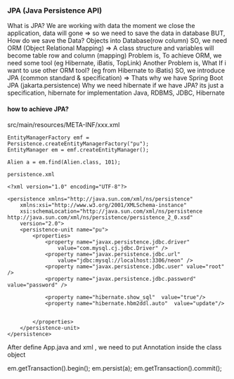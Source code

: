### JPA (Java Persistence API)
What is JPA? We are working with data
the moment we close the application, data will gone => so we need to save the data in database
BUT, How do we save the Data? Objects into Database(row column) 
SO, we need ORM (Object Relational Mapping) => A class structure and variables will become table row and column (mapping)
Problem is, To achieve ORM, we need some tool (eg Hibernate, iBatis, TopLink)
Another Problem is, What If i want to use other ORM tool? (eg from Hibernate to iBatis)
SO, we introduce JPA (common standard & specification) => Thats why we have Spring Boot JPA (jakarta.persistence)
Why we need hibernate if we have JPA? its just a specification, hibernate for implementation
Java, RDBMS, JDBC, Hibernate

#### how to achieve JPA?
src/main/resources/META-INF/xxx.xml
```
EntityManagerFactory emf = Persistence.createEntityManagerFactory("pu");
EntityManager em = emf.createEntityManager();

Alien a = em.find(Alien.class, 101);

persistence.xml

<?xml version="1.0" encoding="UTF-8"?>

<persistence xmlns="http://java.sun.com/xml/ns/persistence"
	xmlns:xsi="http://www.w3.org/2001/XMLSchema-instance"
	xsi:schemaLocation="http://java.sun.com/xml/ns/persistence
http://java.sun.com/xml/ns/persistence/persistence_2_0.xsd"
	version="2.0">
	<persistence-unit name="pu">
		<properties>
			<property name="javax.persistence.jdbc.driver"
				value="com.mysql.cj.jdbc.Driver" />
			<property name="javax.persistence.jdbc.url"
				value="jdbc:mysql://localhost:3306/neon" />
			<property name="javax.persistence.jdbc.user" value="root" />
			<property name="javax.persistence.jdbc.password" value="password" />
			
			<property name="hibernate.show_sql"  value="true"/>
			<property name="hibernate.hbm2ddl.auto"  value="update"/>
			
			
		</properties>
	</persistence-unit>
</persistence>
```
After define App.java and xml , we need to put Annotation inside the class object

em.getTransaction().begin();
em.persist(a);
em.getTransaction().commit();